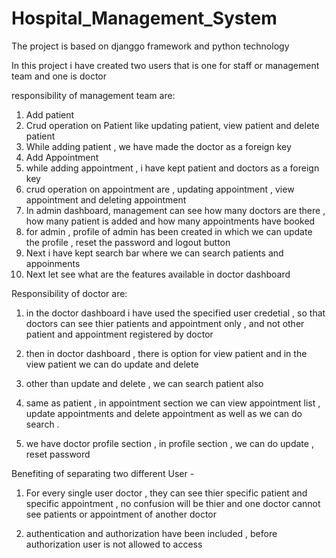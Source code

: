 # Hospital_Management_System

The project is based on djanggo framework and python technology

In this project i have created two users that is one for staff or management team and one is doctor 

responsibility of management team are:

1. Add patient
2. Crud operation on Patient like updating patient, view patient and delete patient
3. While adding patient , we have made the doctor as a foreign key
4. Add Appointment 
5. while adding appointment , i have kept patient and doctors as a foreign key
6. crud operation on appointment are , updating appointment , view appointment and deleting appointment
7. In admin dashboard, management can see how many doctors are there , how many patient is added and how many appointments have booked
8. for admin , profile of admin has been created in which we can update the profile , reset the password and logout button
9. Next i have kept search bar where we can search patients and appoinments
10. Next let see what are the features available in doctor dashboard

Responsibility of doctor are:

1. in the doctor dashboard i have used the specified user credetial , so that doctors can see thier patients and appointment only , and not other patient and appointment registered by doctor

2. then in doctor dashboard , there is option for view patient and in the view patient we can do update and delete

3. other than update and delete , we can search patient also

4. same as patient , in appointment section we can view appointment list , update appointments and delete appointment as well as we can do search .

5. we have doctor profile section , in profile section , we can do update , reset password

Benefiting of separating two different User -

1. For every single user doctor , they can see thier specific patient and specific appointment , no confusion will be thier and one doctor cannot see patients or appointment of another doctor

2. authentication and authorization have been included , before authorization user is not allowed to access 

